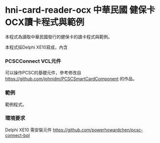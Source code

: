 # hni-card-reader-ocx 中華民國 健保卡 OCX讀卡程式與範例

本程式為讀取中華民國發行的健保卡的讀卡程式與範例。

本程式採Delphi XE10寫成，內含

### PCSCConnect VCL元件
可以操作PCSC的基礎元件，參考修改自 https://github.com/johnidm/PCSCSmartCardComponent 的作品。

### 範例
範例程式。

### 環境要求
Delphi XE10
需安裝元件 https://github.com/powerhowardchen/pcsc-connect-bpl
